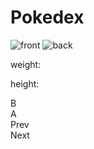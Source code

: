 <!--
  This is the HTML for the PokeDex Assignment
-->
<html lang="en">
<head>
  <meta charset="UTF-8">
  <meta name="viewport"
        content="width=device-width, user-scalable=no, initial-scale=1.0, maximum-scale=1.0, minimum-scale=1.0">
  <meta http-equiv="X-UA-Compatible" content="ie=edge">
  <link rel="stylesheet" href="style.css">
  <title>Pokedex</title>
</head>
<body>
  <div class="pokedex">
    <div class="left-container">
      <div class="left-container__top-section">
        <div class="top-section__blue"></div>
        <div class="top-section__small-buttons">
          <div class="top-section__red"></div>
          <div class="top-section__yellow"></div>
          <div class="top-section__green"></div>
           <h1>Pokedex</h1>
        </div>
      </div>
      <div class="left-container__main-section-container">
        <div class="left-container__main-section">
          <div class="main-section__white">
            <div class="main-section__black">
              <div class="main-screen hide">
                <div class="screen__header">
                  <span class="poke-name"></span>
                  <span class="poke-id"></span>
                </div>
                <div class="screen__image">
                  <img src="" class="poke-front-image" alt="front">
                  <img src="" class="poke-back-image" alt="back">
                </div>
                <div class="screen__description">
                  <div class="stats__types">
                    <span class="poke-type-one"></span>
                    <span class="poke-type-two"></span>
                  </div>
                  <div class="screen__stats" style="margin-top: 10px;">            
                    <p class="stats__weight" >
                      weight: <span class="poke-weight"></span>
                    </p>
                    <p class="stats__height">
                      height: <span class="poke-height"></span>
                    </p>
                  </div>
                </div>
              </div>
            </div>
          </div>
          <div class="left-container__controllers">
            <div class="controllers__d-pad">
              <div class="d-pad__cell top"></div>
              <div class="d-pad__cell left"></div>
              <div class="d-pad__cell middle"></div>
              <div class="d-pad__cell right"></div>
              <div class="d-pad__cell bottom"></div>
            </div>
            <div class="controllers__buttons">
              <div class="buttons__button">B</div>
              <div class="buttons__button">A</div>
            </div>
          </div>
        </div>
        <div class="left-container__right">
          <div class="left-container__hinge"></div>
          <div class="left-container__hinge"></div>
        </div>
      </div>
    </div>
    <div class="right-container">
      <div class="right-container__black">
        <div class="right-container__screen">
          <div class="list-item"></div>
          <div class="list-item"></div>
          <div class="list-item"></div>
          <div class="list-item"></div>
          <div class="list-item"></div>
          <div class="list-item"></div>
          <div class="list-item"></div>
          <div class="list-item"></div>
          <div class="list-item"></div>
          <div class="list-item"></div>
          <div class="list-item"></div>
          <div class="list-item"></div>
          <div class="list-item"></div>
          <div class="list-item"></div>
          <div class="list-item"></div>
          <div class="list-item"></div>
          <div class="list-item"></div>
          <div class="list-item"></div>
          <div class="list-item"></div>
          <div class="list-item"></div>
        </div>
      </div>
      <div class="right-container__buttons">
        <div class="left-button">Prev</div>
        <div class="right-button">Next</div>
      </div>
    </div>
  </div>
  <div><canvas class="chart" id="myChart" height= "100px"></canvas></div>
  <script src="Pokedex.js"></script>
</body>
</html>